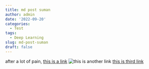```yaml
---
title: md post suman
author: admin
date: '2022-09-20'
categories:
  - Test
tags:
  - Deep Learning
slug: md-post-suman
draft: false
---
```


after a lot of pain, 
[this is a link](https://www.dropbox.com/s/6the0bdr3yxznm0/2022-Mixed-Methods_ELC.jpg?dl=0)
![this is another link](ips.jpg)
[this is third link](assets/media/albums/accomplishment/2021-SCL.jpg)